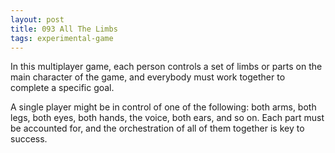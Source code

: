 ```yaml
---
layout: post
title: 093 All The Limbs
tags: experimental-game
---
```

In this multiplayer game, each person controls a set of limbs or parts on the main character of the game, and everybody must work together to complete a specific goal.

A single player might be in control of one of the following: both arms, both legs, both eyes, both hands, the voice, both ears, and so on.  Each part must be accounted for, and the orchestration of all of them together is key to success. 